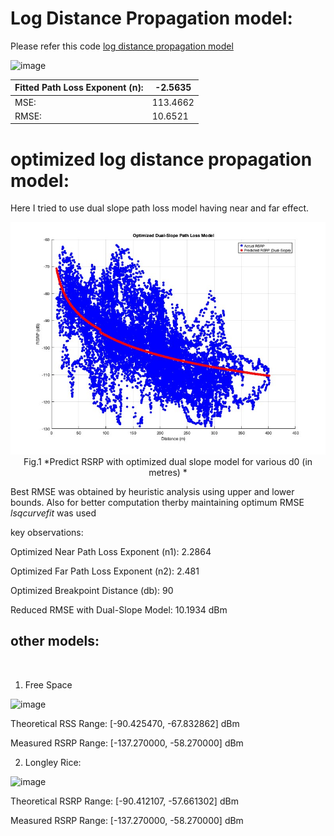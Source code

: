 # Log Distance Propagation model:

Please refer this code [log distance propagation model](s3_ldpl.m)


![image](https://github.com/user-attachments/assets/866c1521-42e1-41f1-b08b-d3770f7653af) 

|Fitted Path Loss Exponent (n): | -2.5635 |
|-----|-----|
|MSE: | 113.4662 |
|RMSE: | 10.6521 |

# optimized log distance propagation model:

Here I tried to use dual slope path loss model having near and far effect.       


<div align="center">
  <img src="channel_propagation/dual_slope_log_dist_pm.jpg" width="600">
  <br>
  Fig.1 *Predict RSRP with optimized dual slope model for various d0 (in metres) *
</div>

Best RMSE was obtained by heuristic analysis using upper and lower bounds. Also for better computation therby maintaining optimum RMSE $lsqcurvefit$ was used

key observations:

Optimized Near Path Loss Exponent (n1):    2.2864  

Optimized Far Path Loss Exponent (n2):     2.481  

Optimized Breakpoint Distance (db):      90  

Reduced RMSE with Dual-Slope Model:      10.1934  dBm




## other models:
<br>

1. Free Space

![image](https://github.com/user-attachments/assets/1bdf9454-55cc-411e-be4a-9ed805a3e00e)

Theoretical RSS Range: [-90.425470, -67.832862] dBm

Measured RSRP Range: [-137.270000, -58.270000] dBm
<br>


2. Longley Rice:

![image](https://github.com/user-attachments/assets/5d638c5d-83c4-4a16-9aef-58840b8043d4)

Theoretical RSRP Range: [-90.412107, -57.661302] dBm

Measured RSRP Range: [-137.270000, -58.270000] dBm



